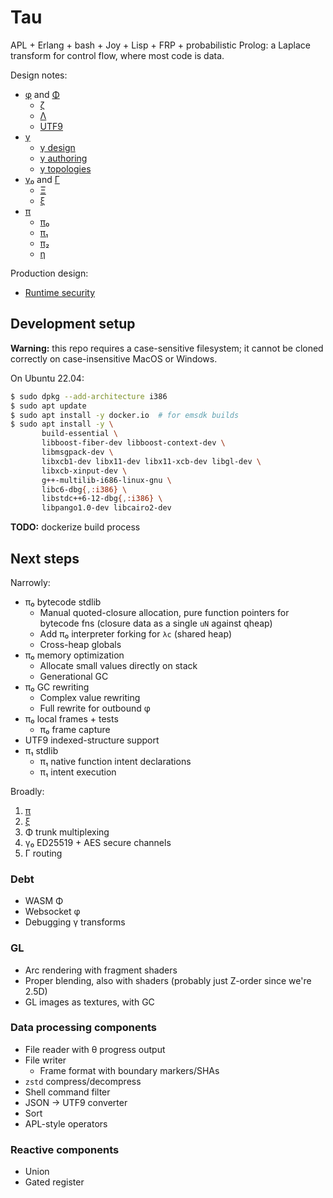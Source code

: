 # Tau
APL + Erlang + bash + Joy + Lisp + FRP + probabilistic Prolog: a Laplace transform for control flow, where most code is data.

Design notes:

+ [φ](doc/phi.md) and [Φ](doc/Phi.md)
  + [ζ](doc/zeta.md)
  + [Λ](doc/Lambda.md)
  + [UTF9](doc/utf9.md)
+ [γ](doc/gamma.md)
  + [γ design](doc/gamma-design.md)
  + [γ authoring](doc/gamma-authoring.md)
  + [γ topologies](doc/gamma-topologies.md)
+ [γ₀](doc/gamma0.md) and [Γ](doc/Gamma.md)
  + [Ξ](doc/Xi.md)
  + [ξ](doc/xi.md)
+ [π](doc/pi.md)
  + [π₀](doc/pi0.md)
  + [π₁](doc/pi1.md)
  + [π₂](doc/pi2.md)
  + [η](doc/eta.md)

Production design:

+ [Runtime security](doc/security.md)


## Development setup
**Warning:** this repo requires a case-sensitive filesystem; it cannot be cloned correctly on case-insensitive MacOS or Windows.

On Ubuntu 22.04:

```sh
$ sudo dpkg --add-architecture i386
$ sudo apt update
$ sudo apt install -y docker.io  # for emsdk builds
$ sudo apt install -y \
       build-essential \
       libboost-fiber-dev libboost-context-dev \
       libmsgpack-dev \
       libxcb1-dev libx11-dev libx11-xcb-dev libgl-dev \
       libxcb-xinput-dev \
       g++-multilib-i686-linux-gnu \
       libc6-dbg{,:i386} \
       libstdc++6-12-dbg{,:i386} \
       libpango1.0-dev libcairo2-dev
```

**TODO:** dockerize build process


## Next steps
Narrowly:

+ π₀ bytecode stdlib
  + Manual quoted-closure allocation, pure function pointers for bytecode fns (closure data as a single `uN` against qheap)
  + Add π₀ interpreter forking for `λc` (shared heap)
  + Cross-heap globals
+ π₀ memory optimization
  + Allocate small values directly on stack
  + Generational GC
+ π₀ GC rewriting
  + Complex value rewriting
  + Full rewrite for outbound φ
+ π₀ local frames + tests
  + π₀ frame capture
+ UTF9 indexed-structure support
+ π₁ stdlib
  + π₁ native function intent declarations
  + π₁ intent execution

Broadly:

1. [π](doc/pi.md)
2. [ξ](doc/xi.md)
3. Φ trunk multiplexing
4. γ₀ ED25519 + AES secure channels
5. Γ routing


### Debt
+ WASM Φ
+ Websocket φ
+ Debugging γ transforms


### GL
+ Arc rendering with fragment shaders
+ Proper blending, also with shaders (probably just Z-order since we're 2.5D)
+ GL images as textures, with GC


### Data processing components
+ File reader with θ progress output
+ File writer
  + Frame format with boundary markers/SHAs
+ `zstd` compress/decompress
+ Shell command filter
+ JSON → UTF9 converter
+ Sort
+ APL-style operators


### Reactive components
+ Union
+ Gated register

